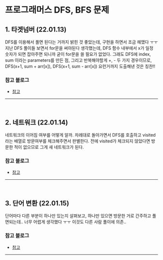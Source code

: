 # 프로그래머스 DFS, BFS 문제

## 1. 타겟넘버 (22.01.13)

DFS를 이용해서 풀면 된다는 거까지 밝힌 것 좋았는데, 구현을 하면서 조금 헤맸다 ㅜㅜ
지난 DFS 풀이들 보면서 for문을 써야된다 생각했는데,
DFS 함수 내부에서 x가 일정 숫자가 되면 잡아주면 되니까 굳이 for문을 쓸 필요가 없었다.
그래도 DFS에 index, sum 이라는 parameters를 만든 점,
그리고 반복해야할게 +, - 두 가지 경우이므로, DFS(x+1, sum + arr[x]), DFS(x+1, sum - arr[x]) 요런거까지 도출해낸 것은 칭찬!!

### 참고 블로그

- [참고](https://kyoung-jnn.tistory.com/entry/%ED%94%84%EB%A1%9C%EA%B7%B8%EB%9E%98%EB%A8%B8%EC%8A%A4%EC%9E%90%EB%B0%94%EC%8A%A4%ED%81%AC%EB%A6%BD%ED%8A%B8JavaScript-%ED%83%80%EC%BC%93-%EB%84%98%EB%B2%84-DFS)

---

<br>

## 2. 네트워크 (22.01.14)

네트워크의 이어짐 여부를 어떻게 알까. 차례대로 돌아가면서 DFS를 호출하고 visited라는 배열로 방문여부를 체크해주면서 판별한다. 전에 visited가 체크되지 않았다면 방문한 적이 없으므로 그게 새 네트워크가 된다.

### 참고 블로그

- [참고](https://velog.io/@ypyp66/%ED%94%84%EB%A1%9C%EA%B7%B8%EB%9E%98%EB%A8%B8%EC%8A%A4-%EB%84%A4%ED%8A%B8%EC%9B%8C%ED%81%AC-%EC%9E%90%EB%B0%94%EC%8A%A4%ED%81%AC%EB%A6%BD%ED%8A%B8)

---

<br>

## 3. 단어 변환 (22.01.15)

단어마다 다른 부분이 하나만 있는지 살펴보고, 하나만 있으면 방문한 거로 간주하고 풀면되는데..
너무 어렵게 생각했다 ㅜㅜ 이것도 다른 사람 풀이에 의존..

### 참고 블로그

- [참고](https://velog.io/@ypyp66/%ED%94%84%EB%A1%9C%EA%B7%B8%EB%9E%98%EB%A8%B8%EC%8A%A4-%EB%8B%A8%EC%96%B4-%EB%B3%80%ED%99%98-%EC%9E%90%EB%B0%94%EC%8A%A4%ED%81%AC%EB%A6%BD%ED%8A%B8)

---

<br>

